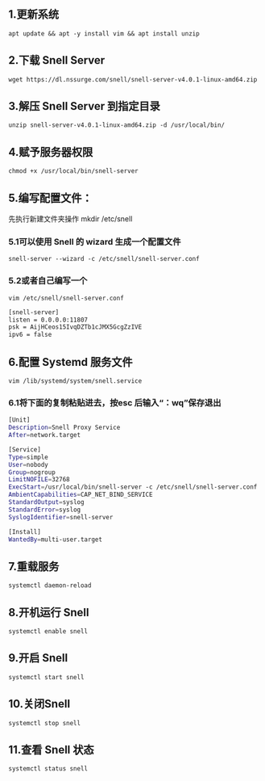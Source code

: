 ## 1.更新系统
    apt update && apt -y install vim && apt install unzip

## 2.下载 Snell Server
    wget https://dl.nssurge.com/snell/snell-server-v4.0.1-linux-amd64.zip

## 3.解压 Snell Server 到指定目录
    unzip snell-server-v4.0.1-linux-amd64.zip -d /usr/local/bin/

## 4.赋予服务器权限
    chmod +x /usr/local/bin/snell-server
## 5.编写配置文件：
先执行新建文件夹操作
mkdir /etc/snell

### 5.1可以使用 Snell 的 wizard 生成一个配置文件
    snell-server --wizard -c /etc/snell/snell-server.conf

### 5.2或者自己编写一个
    vim /etc/snell/snell-server.conf
```bash
[snell-server]
listen = 0.0.0.0:11807
psk = AijHCeos15IvqDZTb1cJMX5GcgZzIVE
ipv6 = false
```

## 6.配置 Systemd 服务文件
    vim /lib/systemd/system/snell.service
### 6.1将下面的复制粘贴进去，按esc 后输入“：wq”保存退出
```bash
[Unit]
Description=Snell Proxy Service
After=network.target

[Service]
Type=simple
User=nobody
Group=nogroup
LimitNOFILE=32768
ExecStart=/usr/local/bin/snell-server -c /etc/snell/snell-server.conf
AmbientCapabilities=CAP_NET_BIND_SERVICE
StandardOutput=syslog
StandardError=syslog
SyslogIdentifier=snell-server

[Install]
WantedBy=multi-user.target
```

## 7.重载服务
    systemctl daemon-reload
## 8.开机运行 Snell
    systemctl enable snell
## 9.开启 Snell
    systemctl start snell
## 10.关闭Snell
    systemctl stop snell
## 11.查看 Snell 状态
    systemctl status snell

